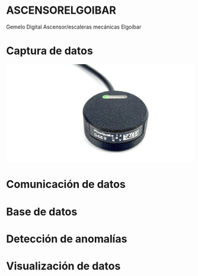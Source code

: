 # ASCENSORELGOIBAR
Gemelo Digital Ascensor/escaleras mecánicas Elgoibar


# Captura de datos 

![Screenshot_2](https://github.com/Arakistech/ASCENSORELGOIBAR/blob/main/IMG/Acelerometro.jpeg?raw=true)
# Comunicación de datos


# Base de datos


# Detección de anomalías


# Visualización de datos
